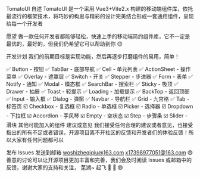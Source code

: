 TomatoUI 自述
TomatoUI 是一个采用 Vue3+Vite2.x 构建的移动端组件库，依托最流行的框架技术，将巧妙的构思与精彩的设计完美结合形成一套通用组件，呈现给每一个开发者

愿望
做一款任何开发者都能够轻松，快速上手的移动端简约组件库，它不一定是最优的，最好的，但我们仍希望它可以帮助到你 :blush:

开发计划
我们的前期目标是实现功能，然后再逐步打磨组件的易用，简单！

:white_check_mark: Button - 按钮
:white_check_mark: TabBar - 底部导航
:white_check_mark: Cell - 单元列表
:white_check_mark: ActionSheet - 操作菜单
:white_check_mark: Overlay - 遮罩层
:white_check_mark: Switch - 开关
:white_check_mark: Stepper - 步进器
:white_check_mark: Form - 表单
:white_check_mark: Notify - 通知
:white_check_mark: Modal - 模态框
:white_check_mark: SearchBar - 搜索栏
:white_check_mark: Sticky - 吸顶
:white_check_mark: Drawer - 抽屉
:white_check_mark: Toast - 轻提示
:white_check_mark: Loading - 加载提示
:white_check_mark: BackTop - 返回顶部
:white_check_mark: Input - 输入框
:white_check_mark: Dialog - 弹窗
:white_check_mark: Navbar - 导航栏
:white_check_mark: Grid - 九宫格
:white_check_mark: Tab - 标签页
:ballot_box_with_check: Checkbox - 复选框
:ballot_box_with_check: Radio - 单选框
:ballot_box_with_check: Picker - 选择器
:ballot_box_with_check: Dropdown - 下拉框
:ballot_box_with_check: Accordion - 手风琴
:ballot_box_with_check: Empty - 空状态
:ballot_box_with_check: Step - 步骤条
:ballot_box_with_check: Slider - 滑块
其他可能加入的组件
建议或意见
我们接受任何合理的建议或者意见，也接受指出的所有不足或者错误，开源项目离不开社区的反馈和开发者们的体验反馈！所以大家有任何问题都可以

发布 Issues
发送到邮箱
woshizheqiqiu@163.com
x17398977051@163.com
:smile: 善意的讨论可以让开源项目更加丰富和完善，我们会及时阅读 Issues 或邮箱中的反馈，谢谢大家的支持和关注， 芜湖~ 起飞 :rocket: :rocket: :smile:
